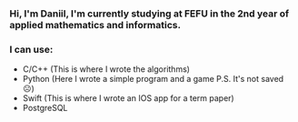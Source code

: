 ### Hi, I'm Daniil, I'm currently studying at FEFU in the 2nd year of applied mathematics and informatics.


### I can use:


- C/C++ (This is where I wrote the algorithms)
- Python (Here I wrote a simple program and a game P.S. It's not saved ☹)
- Swift (This is where I wrote an IOS app for a term paper)
- PostgreSQL
